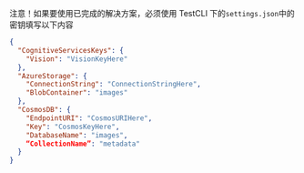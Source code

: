 ﻿注意！如果要使用已完成的解决方案，必须使用 TestCLI 下的`settings.json`中的密钥填写以下内容

```json
{
  "CognitiveServicesKeys": {
    "Vision": "VisionKeyHere"
  },
  "AzureStorage": {
    "ConnectionString": "ConnectionStringHere",
    "BlobContainer": "images"
  },
  "CosmosDB": {
    "EndpointURI": "CosmosURIHere",
    "Key": "CosmosKeyHere",
    "DatabaseName": "images",
    “CollectionName”: "metadata"
  }
}
```